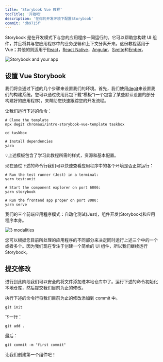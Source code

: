 ```yaml
---
title: 'Storybook Vue 教程'
tocTitle: '开始吧'
description: '在你的开发环境下配置Storybook'
commit: 'db9715f'
---
```


Storybook 是在开发模式下与您的应用程序一同运行的。它可以帮助您构建 UI 组件，并且将其与您应用程序中的业务逻辑和上下文分离开来。这份教程适用于 Vue；其他的则适用于[React](/intro-to-storybook/react/en/get-started)，[React Native](/intro-to-storybook/react-native/en/get-started/)，[Angular](/intro-to-storybook/angular/en/get-started)，[Svelte](/intro-to-storybook/svelte/en/get-started)和[Ember](/intro-to-storybook/ember/en/get-started)。

![Storybook and your app](/intro-to-storybook/storybook-relationship.jpg)

## 设置 Vue Storybook

我们将会通过下述的几个步骤来设置我们的环境。首先，我们使用[degit](https://github.com/Rich-Harris/degit)来设置我们的构建系统。您可以通过使用此包下载“模板”(一个包含了某些默认设置的部分构建好的应用程序)，来帮助您快速跟踪您的开发流程。

让我们运行下述的命令：

```shell:clipboard=false
# Clone the template
npx degit chromaui/intro-storybook-vue-template taskbox

cd taskbox

# Install dependencies
yarn
```

<div class="aside">
💡上述模板包含了学习此教程所需的样式，资源和基本配置。
</div>

现在通过下述的命令行我们可以快速查看应用程序中的各个环境是否正常运行：

```shell:clipboard=false
# Run the test runner (Jest) in a terminal:
yarn test:unit

# Start the component explorer on port 6006:
yarn storybook

# Run the frontend app proper on port 8080:
yarn serve
```

我们的三个前端应用程序模式：自动化测试(Jest)，组件开发(Storybook)和应用程序本身。

![3 modalities](/intro-to-storybook/app-three-modalities-vue.png)

您可以根据您目前所处理的应用程序的不同部分来决定同时运行上述三个中的一个或者多个。因为我们现在专注于创建一个简单的 UI 组件，所以我们继续运行 Storybook。

## 提交修改

进行到此阶段我们可以安全的将文件添加进本地仓库中了。运行下述的命令初始化本地仓库，然后提交我们目前为止的修改。

执行下述的命令行将我们目前为止的修改添加到 commit 中。

```shell
git init
```

下一行：

```shell
git add .
```

最后：

```shell
git commit -m "first commit"
```

让我们创建第一个组件吧！
